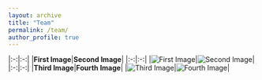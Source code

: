 ```yaml
---
layout: archive
title: "Team"
permalink: /team/
author_profile: true
---
```


|:-:|:-:|
|**First Image**|**Second Image**|
|:-:|:-:|
|![First Image]()|![Second Image]()|
|:-:|:-:|
|**Third Image**|**Fourth Image**|
|![Third Image]()|![Fourth Image]()|